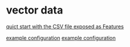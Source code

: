 # vector data

[quict start with the CSV file exposed as Features](./examples/OGC_Features/README.md)

[example configuration](./examples/OGC_Features/example-config-observations.yml)
[example configuration](./examples/OGC_Features/example-config-observations_parquet.yml)